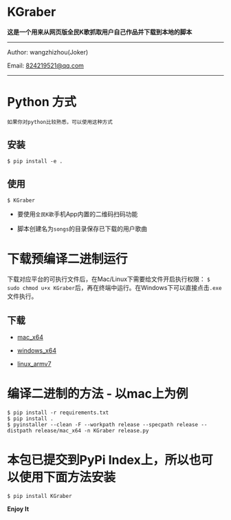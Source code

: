 # KGraber

**这是一个用来从网页版全民K歌抓取用户自己作品并下载到本地的脚本**

---
Author: wangzhizhou(Joker)

Email: 824219521@qq.com

---

# Python 方式
    
    如果你对python比较熟悉，可以使用这种方式

## 安装

```
$ pip install -e .
```

## 使用

```
$ KGraber
```

- 要使用`全民K歌`手机App内置的二维码扫码功能

- 脚本创建名为`songs`的目录保存已下载的用户歌曲


# 下载预编译二进制运行

下载对应平台的可执行文件后，在Mac/Linux下需要给文件开启执行权限： `$ sudo chmod u+x KGraber`后，再在终端中运行。在Windows下可以直接点击`.exe`文件执行。

## 下载

- [mac_x64](https://github.com/wangzhizhou/KGraber/raw/master/release/mac_x64/KGraber)

- [windows_x64](https://github.com/wangzhizhou/KGraber/raw/master/release/windows_x64/KGraber.exe)

- [linux_armv7](https://github.com/wangzhizhou/KGraber/raw/master/release/linux_armv7/KGraber)


# 编译二进制的方法 - 以mac上为例

```
$ pip install -r requirements.txt
$ pip install .
$ pyinstaller --clean -F --workpath release --specpath release --distpath release/mac_x64 -n KGraber release.py
```

# 本包已提交到PyPi Index上，所以也可以使用下面方法安装

```
$ pip install KGraber
```
**Enjoy It**
